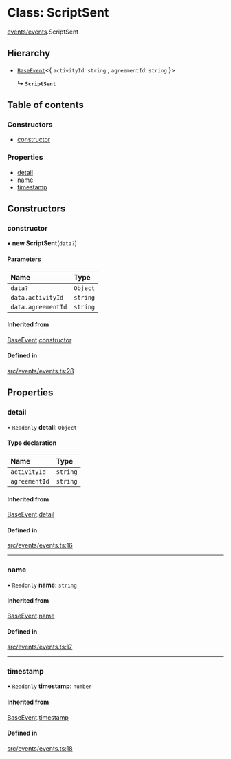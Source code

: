 # Class: ScriptSent

[events/events](../modules/events_events).ScriptSent

## Hierarchy

- [`BaseEvent`](events_events.BaseEvent)<{ `activityId`: `string` ; `agreementId`: `string` }\>

  ↳ **`ScriptSent`**

## Table of contents

### Constructors

- [constructor](events_events.ScriptSent#constructor)

### Properties

- [detail](events_events.ScriptSent#detail)
- [name](events_events.ScriptSent#name)
- [timestamp](events_events.ScriptSent#timestamp)

## Constructors

### constructor

• **new ScriptSent**(`data?`)

#### Parameters

| Name               | Type     |
| :----------------- | :------- |
| `data?`            | `Object` |
| `data.activityId`  | `string` |
| `data.agreementId` | `string` |

#### Inherited from

[BaseEvent](events_events.BaseEvent).[constructor](events_events.BaseEvent#constructor)

#### Defined in

[src/events/events.ts:28](https://github.com/golemfactory/golem-js/blob/614ea72/src/events/events.ts#L28)

## Properties

### detail

• `Readonly` **detail**: `Object`

#### Type declaration

| Name          | Type     |
| :------------ | :------- |
| `activityId`  | `string` |
| `agreementId` | `string` |

#### Inherited from

[BaseEvent](events_events.BaseEvent).[detail](events_events.BaseEvent#detail)

#### Defined in

[src/events/events.ts:16](https://github.com/golemfactory/golem-js/blob/614ea72/src/events/events.ts#L16)

---

### name

• `Readonly` **name**: `string`

#### Inherited from

[BaseEvent](events_events.BaseEvent).[name](events_events.BaseEvent#name)

#### Defined in

[src/events/events.ts:17](https://github.com/golemfactory/golem-js/blob/614ea72/src/events/events.ts#L17)

---

### timestamp

• `Readonly` **timestamp**: `number`

#### Inherited from

[BaseEvent](events_events.BaseEvent).[timestamp](events_events.BaseEvent#timestamp)

#### Defined in

[src/events/events.ts:18](https://github.com/golemfactory/golem-js/blob/614ea72/src/events/events.ts#L18)
